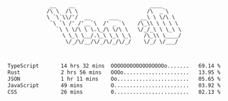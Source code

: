 <div align="center">
<pre><code>
 __    __                        ____      
/\ \  /\ \                      /\  _`\    
\ `\`\\/'/  __      ___       __\ \ \/\ \  
 `\ `\ /' /'__`\  /' _ `\    /\_\\ \ \ \ \ 
   `\ \ \/\ \ \.\_/\ \/\ \   \/_/_\ \ \_\ \
     \ \_\ \__/.\_\ \_\ \_\    /\_\\ \____/
      \/_/\/__/\/_/\/_/\/_/    \/_/ \/___/ 
                                           

</code></pre>

<!--START_SECTION:waka-->

```txt
TypeScript       14 hrs 32 mins  OOOOOOOOOOOOOOOOOo.......   69.14 %
Rust             2 hrs 56 mins   OOOo.....................   13.95 %
JSON             1 hr 11 mins    Oo.......................   05.65 %
JavaScript       49 mins         O........................   03.92 %
CSS              26 mins         0........................   02.13 %
```

<!--END_SECTION:waka-->
